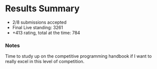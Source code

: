 # Results Summary
- 2/8 submissions accepted
- Final Live standing: 3261
- +413 rating, total at the time: 784

### Notes
Time to study up on the competitive programming handbook if I want to really excel in this level of competition.

